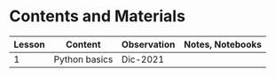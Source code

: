 # Contents and Materials

| Lesson | Content | Observation | Notes, Notebooks |
| --- | --- | --- | --- |
| 1 | Python basics | Dic-2021 | [](Notebooks/Python_tutorial.ipynb) |
